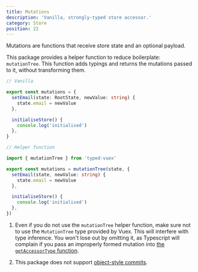 ```yaml
---
title: Mutations
description: 'Vanilla, strongly-typed store accessor.'
category: Store
position: 22
---
```


Mutations are functions that receive store state and an optional payload.

This package provides a helper function to reduce boilerplate: `mutationTree`. This function adds typings and returns the mutations passed to it, without transforming them.

```ts
// Vanilla

export const mutations = {
  setEmail(state: RootState, newValue: string) {
    state.email = newValue
  },

  initialiseStore() {
    console.log('initialised')
  },
}

// Helper function

import { mutationTree } from 'typed-vuex'

export const mutations = mutationTree(state, {
  setEmail(state, newValue: string) {
    state.email = newValue
  },

  initialiseStore() {
    console.log('initialised')
  },
})
```

<alert type="info">

1. Even if you do not use the `mutationTree` helper function, make sure not to use the `MutationTree` type provided by Vuex. This will interfere with type inference. You won't lose out by omitting it, as Typescript will complain if you pass an improperly formed mutation into [the `getAccessorType` function](/setup.html#add-type-definitions).

2. This package does not support [object-style commits](https://vuex.vuejs.org/guide/mutations.html#object-style-commit).

</alert>
